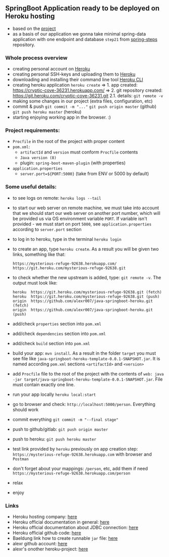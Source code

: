 ## SpringBoot Application ready to be deployed on Heroku hosting

- based on the [project](https://github.com/alexr007/java-heroku)
- as a basis of our application we gonna take minimal spring-data application with one endpoint and database `step21` from [spring-steps](https://github.com/alexr007/spring-steps) repository.

### Whole process overview

- creating personal account on [Heroku](http://heroku.com)
- creating personal SSH-keys and uploading them to [Heroku](https://devcenter.heroku.com/articles/keys)
- downloading and installing their command line tool [Heroku CLI](https://devcenter.heroku.com/articles/heroku-cli#download-and-install) 
- creating heroku application `heroku create`
  => 1. app created: https://cryptic-cove-36231.herokuapp.com/
  => 2. git repository created: https://git.heroku.com/cryptic-cove-36231.git
     2.1. details: `git remote -v`
- making some changes in our project (extra files, configuration, etc)
- commit & push
    `git commit -m "..."`
    `git push origin master` (github)
    `git push heroku master` (heroku)
- starting enjoying working app in the browser. :) 

### Project requirements:

- `Procfile` in the root of the project with proper content
- `pom.xml`:
  - `artifactId` and `version` must conform `Procfile` contents
  - `Java version (8)`
  - plugin: `spring-boot-maven-plugin` (with properties)
- `application.properties`
  - `server.port=${PORT:5000}` (take from ENV or 5000 by default) 


### Some useful details: 

- to see logs on remote: `heroku logs --tail`


- to start our web server on remote machine, we must take into account that we should start our web server on another port number, which will be provided us via OS environment variable `PORT`. If variable isn't provided - we must start on port `5000`, see `application.properties` according to `server.port` section
- to log in to heroku, type in the terminal `heroku login`
- to create an app, type `heroku create`. As a result you will be given two links, something like that:
  ```
  https://mysterious-refuge-92638.herokuapp.com/
  https://git.heroku.com/mysterious-refuge-92638.git
  ```
- to check whether the new upstream is added, type: `git remote -v`. The output must look like:
  ```
  heroku  https://git.heroku.com/mysterious-refuge-92638.git (fetch)
  heroku  https://git.heroku.com/mysterious-refuge-92638.git (push)
  origin  https://github.com/alexr007/java-springboot-heroku.git (fetch)
  origin  https://github.com/alexr007/java-springboot-heroku.git (push)
  ```
- add/check `properties` section into `pom.xml`
- add/check `dependencies` section into `pom.xml`
- add/check `build` section into `pom.xml`
- build your app: `mvn install`. As a result in the folder `target` you must see file like `java-springboot-heroku-template-0.0.1-SNAPSHOT.jar`. It is named according `pom.xml` sections `<artifactId>` and `<version>` 
- add `Procfile` file to the root of the project with the contents of `web: java -jar target/java-springboot-heroku-template-0.0.1-SNAPSHOT.jar`. File must contain exactly one line.
- run your app locally `heroku local:start`
- go to browser and check: `http://localhost:5000/person`. Everything should work
- commit everything `git commit -m "--final stage"`
- push to github/gitlab: `git push origin master`
- push to heroku: `git push heroku master`
- test link provided by `heroku` previously on app creation step: `https://mysterious-refuge-92638.herokuapp.com` with browser and `Postman`
- don't forget about your mappings: `/person`, etc, add them if need `https://mysterious-refuge-92638.herokuapp.com/person`
- relax
- enjoy

### Links
- Heroku hosting company: [here](https://www.heroku.com)
- Heroku official documentation in general: [here](https://devcenter.heroku.com/articles/getting-started-with-java)
- Heroku official documentation about JDBC connection: [here](https://devcenter.heroku.com/articles/connecting-to-relational-databases-on-heroku-with-java)
- Heroku official github code: [here](https://github.com/heroku/java-getting-started)
- Baeldung link how to create runnable `jar` file: [here](https://www.baeldung.com/executable-jar-with-maven)
- alexr github account: [here](https://github.com/alexr007)
- alexr's onother heroku-project: [here](https://github.com/alexr007/java-heroku)
